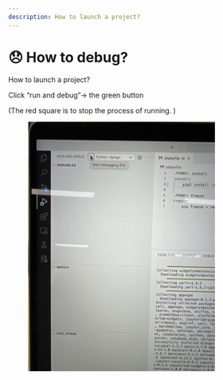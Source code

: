 ```yaml
---
description: How to launch a project?
---
```


# 😞 How to debug?

How to launch a project?

Click “run and debug”-> the green button&#x20;

(The red square is to stop the process of running. )

<div align="left">

<figure><img src=".gitbook/assets/IMG_6624.JPG" alt="" width="375"><figcaption></figcaption></figure>

</div>
